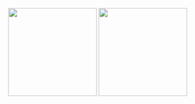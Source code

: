 <div>
  <img height="180em" src="https://github-readme-stats.vercel.app/api?username=PatrickCalorioCarvalho&show_icons=true&theme=midnight-purple&include_all_commits=true&count_private=true"/>
  <img height="180em" src="https://github-readme-stats.vercel.app/api/top-langs/?username=PatrickCalorioCarvalho&layout=compact&langs_count=6&theme=midnight-purple"/>
</div>
 
